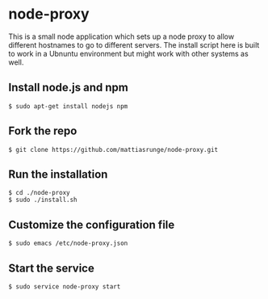 # node-proxy

This is a small node application which sets up a node proxy to allow different hostnames to go to different servers. The install script here is built to work in a Ubnuntu environment but might work with other systems as well.


## Install node.js and npm

    $ sudo apt-get install nodejs npm

## Fork the repo

    $ git clone https://github.com/mattiasrunge/node-proxy.git


## Run the installation

    $ cd ./node-proxy
    $ sudo ./install.sh


## Customize the configuration file

    $ sudo emacs /etc/node-proxy.json


## Start the service

    $ sudo service node-proxy start
